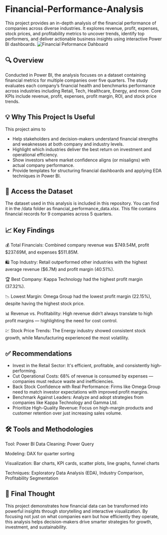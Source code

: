 # Financial-Performance-Analysis
This project provides an in-depth analysis of the financial performance of companies across diverse industries. It explores revenue, profit, expenses, stock prices, and profitability metrics to uncover trends, identify top performers, and deliver actionable business insights using interactive Power BI dashboards.
![Financial Peformance Dahboard](https://github.com/user-attachments/assets/8b1e7439-e936-4c39-8df2-c7a0ba3f2eb2)

## 🔍 Overview
Conducted in Power BI, the analysis focuses on a dataset containing financial metrics for multiple companies over five quarters. The study evaluates each company’s financial health and benchmarks performance across industries including Retail, Tech, Healthcare, Energy, and more. Core KPIs include revenue, profit, expenses, profit margin, ROI, and stock price trends.

## 💡 Why This Project Is Useful
This project aims to
* Help stakeholders and decision-makers understand financial strengths and weaknesses at both company and industry levels.
* Highlight which industries deliver the best return on investment and operational efficiency.
* Show investors where market confidence aligns (or misaligns) with actual company performance.
* Provide templates for structuring financial dashboards and applying EDA techniques in Power BI.

## 📂 Access the Dataset
The dataset used in this analysis is included in this repository. You can find it in the /data folder as financial_performance_data.xlsx. This file contains financial records for 9 companies across 5 quarters.

## 📈 Key Findings
💰 Total Financials: Combined company revenue was $749.54M, profit $237.69M, and expenses $511.85M.

🛍️ Top Industry: Retail outperformed other industries with the highest average revenue ($6.7M) and profit margin (40.51%).

🏆 Best Company: Kappa Technology had the highest profit margin (37.32%).

📉 Lowest Margin: Omega Group had the lowest profit margin (22.15%), despite having the highest stock price.

📊 Revenue vs. Profitability: High revenue didn’t always translate to high profit margins — highlighting the need for cost control.

💹 Stock Price Trends: The Energy industry showed consistent stock growth, while Manufacturing experienced the most volatility.

## ✅ Recommendations
* Invest in the Retail Sector: It's efficient, profitable, and consistently high-performing.
* Cut Operational Costs: 68% of revenue is consumed by expenses — companies must reduce waste and inefficiencies.
* Back Stock Confidence with Real Performance: Firms like Omega Group need to match investor expectations with improved profit margins.
* Benchmark Against Leaders: Analyze and adopt strategies from companies like Kappa Technology and Gamma Ltd.
* Prioritize High-Quality Revenue: Focus on high-margin products and customer retention over just increasing sales volume.

## 🛠️ Tools and Methodologies
Tool: Power BI
Data Cleaning: Power Query

Modeling: DAX for quarter sorting

Visualization: Bar charts, KPI cards, scatter plots, line graphs, funnel charts

Techniques: Exploratory Data Analysis (EDA), Industry Comparison, Profitability Segmentation

## 🧠 Final Thought
This project demonstrates how financial data can be transformed into powerful insights through storytelling and interactive visualization. By focusing not just on what companies earn but how efficiently they operate, this analysis helps decision-makers drive smarter strategies for growth, investment, and sustainability.
